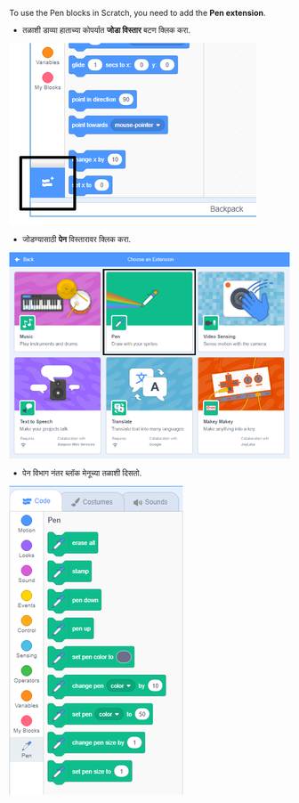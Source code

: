To use the Pen blocks in Scratch, you need to add the **Pen extension**.

+ तळाशी डाव्या हाताच्या कोपर्यात **जोडा विस्तार** बटण क्लिक करा.

![हायलाइट केलेले विस्तार बटण जोडा](images/add-extension-annotated.png)

+ जोडण्यासाठी **पेन** विस्तारावर क्लिक करा.

![कलम विस्तार हायलाइट](images/click-pen-annotated.png)

+ पेन विभाग नंतर ब्लॉक मेनूच्या तळाशी दिसतो.

![पेन विस्तार ब्लॉक](images/pen-extension-blocks.png)